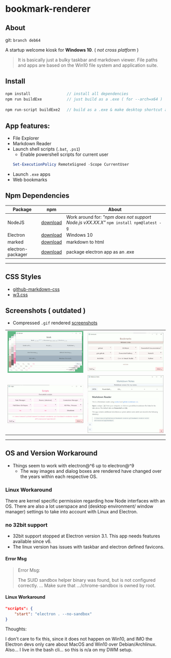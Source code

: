 # bookmark-renderer

## About

git: ```branch deb64```

A startup welcome kiosk for **Windows 10**. ( *not cross platform* )

> It is basically just a bulky taskbar and markdown viewer. File paths and apps are based on the Win10 file system and application suite.

## Install

```js
npm install                // install all dependencies
npm run buildExe           // just build as a .exe ( for --arch=x64 )

npm run-script buildExe2   // build as a .exe & make desktop shortcut along with a startup link
```

## App features:

* File Explorer
* Markdown Reader
* Launch shell scripts (```.bat```, ```.ps1```)
    * Enable powershell scripts for current user
    ```ps1
    Set-ExecutionPolicy RemoteSigned -Scope CurrentUser
    ```
* Launch ```.exe``` apps
* Web bookmarks

## Npm Dependencies

| Package | npm | About |
|---|---|---|
|NodeJS|[download]( https://nodejs.org )|Work around for: *"npm does not support Node.js vXX.XX.X"* ```npm install npm@latest -g```|
|Electron|[download]( https://www.electronjs.org/ )|Windows 10|
|marked|[download]( https://www.npmjs.com/package/marked )|markdown to html|
|electron-packager|[download]( https://www.npmjs.com/package/electron-packager )|package electron app as an .exe|

---

## CSS Styles

* [github-markdown-css]( https://github.com/sindresorhus/github-markdown-css )
* [w3.css](https://www.w3schools.com/w3css/w3css_color_themes.asp)

## Screenshots ( outdated )

* Compressed ```.gif``` rendered [screenshots](screenshots/README.md)

|||
|:---:|:---:|
|![screenshots\group-colors-600x329.gif](screenshots/group-colors-600x329.gif)|![screenshots\bookmarks.gif](screenshots/bookmarks.gif)|
|![screenshots\scripts.gif](screenshots/scripts.gif)|![screenshots\kiosk-md.gif](screenshots/kiosk-md.gif)|

---

## OS and Version Workaround

* Things seem to work with electron@^6 up to electron@^9
    * The way images and dialog boxes are rendered have changed over the years within each respective OS.

### Linux Workaround

There are kernel specific permission regarding how Node interfaces with an OS. There are also  a lot userspace and (desktop environment/ window manager) settings to take into account with Linux and Electron.

### no 32bit support

* 32bit support stopped at Electron version 3.1. This app needs features available since v6.
* The linux version has issues with taskbar and electron defined favicons.

#### Error Msg

> Error Msg:
>
> The SUID sandbox helper binary was found, but is not configured correctly. ... Make sure that .../chrome-sandbox is owned by root.

#### Linux Workaround

```json
"scripts": {
    "start": "electron . --no-sandbox"
}
```

Thoughts:

I don't care to fix this, since it does not happen on Win10, and IMO the Electron devs only care about MacOS and Win10 over Debian/Archlinux. Also... I live in the bash cli... so this is n/a on my DWM setup.
